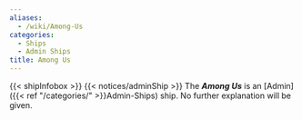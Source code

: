```yaml
---
aliases:
  - /wiki/Among-Us
categories:
  - Ships
  - Admin Ships
title: Among Us
---
```


{{< shipInfobox >}} {{< notices/adminShip >}} The **_Among Us_** is an [Admin]({{< ref "/categories/" >}}Admin-Ships) ship. No further explanation will be given.
